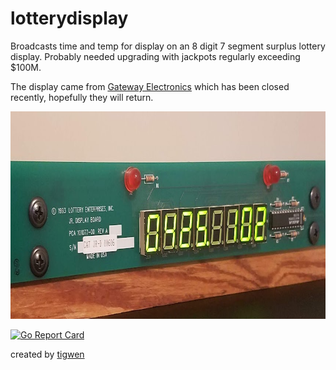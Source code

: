 # lotterydisplay

Broadcasts time and temp for display on an 8 digit 7 segment surplus lottery display. Probably needed upgrading with
jackpots regularly exceeding $100M.

The display came from [Gateway Electronics](https://www.gatewayelectronics.com/) which has been closed recently,
hopefully they will return.

<img src="display.png" alt="action shot" width="854" height="332">

[![Go Report Card](https://goreportcard.com/badge/github.com/mlctrez/lotterydisplay)](https://goreportcard.com/report/github.com/mlctrez/lotterydisplay)

created by [tigwen](https://github.com/mlctrez/tigwen)
